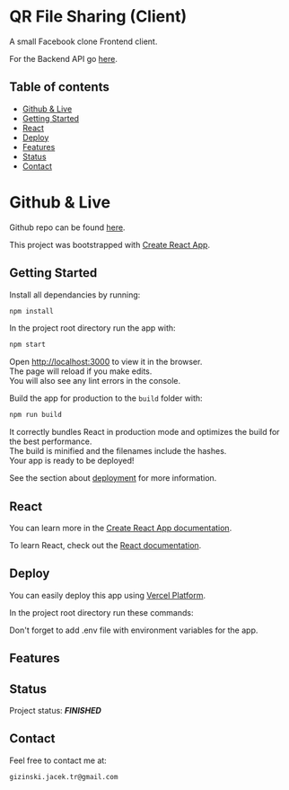 # QR File Sharing (Client)

A small Facebook clone Frontend client.

For the Backend API go [here](https://github.com/gizinski-jacek/qr-file-share-api).

## Table of contents

- [Github & Live](#github--live)
- [Getting Started](#getting-started)
- [React](#react)
- [Deploy](#deploy)
- [Features](#features)
- [Status](#status)
- [Contact](#contact)

# Github & Live

Github repo can be found [here](https://github.com/gizinski-jacek/qr-file-share).

<!-- !!! Live demo can be found on [Netlify](https://odinbook-client-97346.netlify.app). -->

This project was bootstrapped with [Create React App](https://github.com/facebook/create-react-app).

## Getting Started

Install all dependancies by running:

```bash
npm install
```

In the project root directory run the app with:

```bash
npm start
```

Open [http://localhost:3000](http://localhost:3000) to view it in the browser.\
The page will reload if you make edits.\
You will also see any lint errors in the console.

Build the app for production to the `build` folder with:

```bash
npm run build
```

It correctly bundles React in production mode and optimizes the build for the best performance.\
The build is minified and the filenames include the hashes.\
Your app is ready to be deployed!

See the section about [deployment](https://facebook.github.io/create-react-app/docs/deployment) for more information.

## React

You can learn more in the [Create React App documentation](https://facebook.github.io/create-react-app/docs/getting-started).

To learn React, check out the [React documentation](https://reactjs.org/).

## Deploy

You can easily deploy this app using [Vercel Platform](https://vercel.com/new?utm_medium=default-template&filter=next.js&utm_source=create-next-app&utm_campaign=create-next-app-readme).

In the project root directory run these commands:

<!-- !!! ```bash
npm install -g netlify-cli
netlify login
npm run build
netlify deploy
``` -->

Don't forget to add .env file with environment variables for the app.

## Features

<!-- !!! - Responsive UI
- Sign up and log in with email or Facebook account
- Adding posts and comments
- Liking posts and comments
- Searching for users and posts
- Sending and cancelling friend requests
- Removing and blocking users
- Real-time notifications about incoming friend requests and chat messages
- Chatting in real-time with other users -->

## Status

Project status: **_FINISHED_**

## Contact

Feel free to contact me at:

```
gizinski.jacek.tr@gmail.com
```
